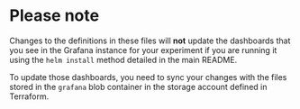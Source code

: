 # Please note
Changes to the definitions in these files will **not** update the dashboards that you see in the
Grafana instance for your experiment if you are running it using the `helm install` method detailed
in the main README.

To update those dashboards, you need to sync your changes with the files stored in the `grafana`
blob container in the storage account defined in Terraform.
